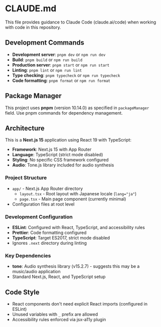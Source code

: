 # CLAUDE.md

This file provides guidance to Claude Code (claude.ai/code) when working with code in this repository.

## Development Commands

- **Development server**: `pnpm dev` or `npm run dev`
- **Build**: `pnpm build` or `npm run build`
- **Production server**: `pnpm start` or `npm run start`
- **Linting**: `pnpm lint` or `npm run lint`
- **Type checking**: `pnpm typecheck` or `npm run typecheck`
- **Code formatting**: `pnpm format` or `npm run format`

## Package Manager

This project uses **pnpm** (version 10.14.0) as specified in `packageManager` field. Use pnpm commands for dependency management.

## Architecture

This is a **Next.js 15** application using React 19 with TypeScript:

- **Framework**: Next.js 15 with App Router
- **Language**: TypeScript (strict mode disabled)
- **Styling**: No specific CSS framework configured
- **Audio**: Tone.js library included for audio synthesis

### Project Structure

- `app/` - Next.js App Router directory
  - `layout.tsx` - Root layout with Japanese locale (`lang="ja"`)
  - `page.tsx` - Main page component (currently minimal)
- Configuration files at root level

### Development Configuration

- **ESLint**: Configured with React, TypeScript, and accessibility rules
- **Prettier**: Code formatting configured
- **TypeScript**: Target ES2017, strict mode disabled
- Ignores `.next` directory during linting

### Key Dependencies

- **tone**: Audio synthesis library (v15.2.7) - suggests this may be a music/audio application
- Standard Next.js, React, and TypeScript setup

## Code Style

- React components don't need explicit React imports (configured in ESLint)
- Unused variables with `_` prefix are allowed
- Accessibility rules enforced via jsx-a11y plugin